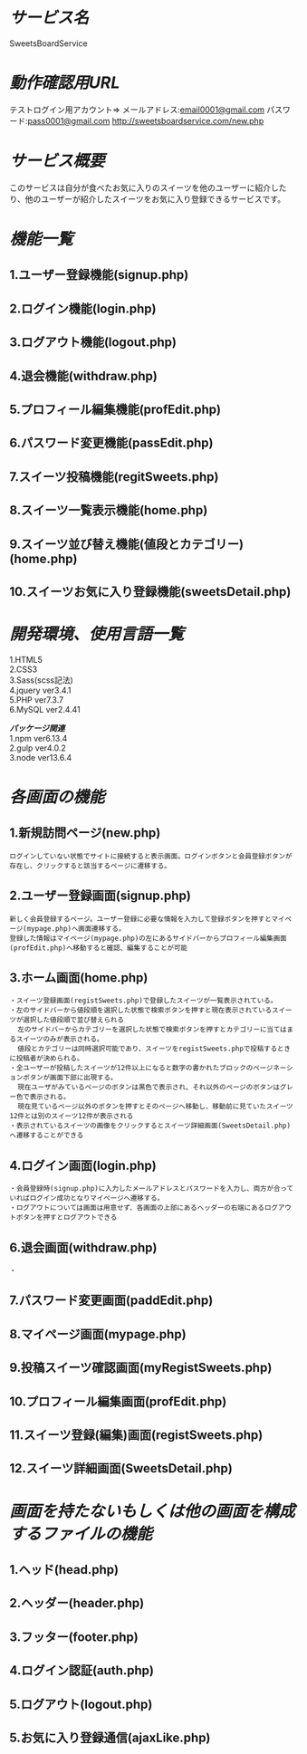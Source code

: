 # ***サービス名***
  SweetsBoardService
# ***動作確認用URL***
  テストログイン用アカウント=> メールアドレス:email0001@gmail.com パスワード:pass0001@gmail.com
  http://sweetsboardservice.com/new.php
  
# ***サービス概要***
  このサービスは自分が食べたお気に入りのスイーツを他のユーザーに紹介したり、他のユーザーが紹介したスイーツをお気に入り登録できるサービスです。
  
# ***機能一覧***<br>
 ## 1.ユーザー登録機能(signup.php)<br>
 ## 2.ログイン機能(login.php)<br>
 ## 3.ログアウト機能(logout.php)<br>
 ## 4.退会機能(withdraw.php)<br>
 ## 5.プロフィール編集機能(profEdit.php)<br>
 ## 6.パスワード変更機能(passEdit.php)<br>
 ## 7.スイーツ投稿機能(regitSweets.php)<br>
 ## 8.スイーツ一覧表示機能(home.php)<br>
 ## 9.スイーツ並び替え機能(値段とカテゴリー)(home.php)<br>
 ## 10.スイーツお気に入り登録機能(sweetsDetail.php)<br>
  
# ***開発環境、使用言語一覧***<br>
 1.HTML5<br>
 2.CSS3<br>
 3.Sass(scss記法)<br>
 4.jquery ver3.4.1<br>
 5.PHP ver7.3.7<br>
 6.MySQL ver2.4.41<br>
 
 ***パッケージ関連***<br>
 1.npm ver6.13.4<br>
 2.gulp ver4.0.2<br>
 3.node ver13.6.4<br>
 

# ***各画面の機能***<br>
 ## 1.新規訪問ページ(new.php)<br>
    ログインしていない状態でサイトに接続すると表示画面。ログインボタンと会員登録ボタンが存在し、クリックすると該当するページに遷移する。
 ## 2.ユーザー登録画面(signup.php)<br>
    新しく会員登録するページ。ユーザー登録に必要な情報を入力して登録ボタンを押すとマイページ(mypage.php)へ画面遷移する。
    登録した情報はマイページ(mypage.php)の左にあるサイドバーからプロフィール編集画面(profEdit.php)へ移動すると確認、編集することが可能
 ## 3.ホーム画面(home.php)<br>
    ・スイーツ登録画面(registSweets.php)で登録したスイーツが一覧表示されている。
    ・左のサイドバーから値段順を選択した状態で検索ボタンを押すと現在表示されているスイーツが選択した値段順で並び替えられる
      左のサイドバーからカテゴリーを選択した状態で検索ボタンを押すとカテゴリーに当てはまるスイーツのみが表示される。
      値段とカテゴリーは同時選択可能であり、スイーツをregistSweets.phpで投稿するときに投稿者が決められる。
    ・全ユーザーが投稿したスイーツが12件以上になると数字の書かれたブロックのページネーションボタンが画面下部に出現する。
      現在ユーザがみているページのボタンは黒色で表示され、それ以外のページのボタンはグレー色で表示される。
      現在見ているページ以外のボタンを押すとそのページへ移動し、移動前に見ていたスイーツ12件とは別のスイーツ12件が表示される
    ・表示されているスイーツの画像をクリックするとスイーツ詳細画面(SweetsDetail.php)へ遷移することができる
    
    
 ## 4.ログイン画面(login.php)<br>
    ・会員登録時(signup.php)に入力したメールアドレスとパスワードを入力し、両方が合っていればログイン成功となりマイページへ遷移する。
    ・ログアウトについては画面は用意せず、各画面の上部にあるヘッダーの右端にあるログアウトボタンを押すとログアウトできる
 ## 6.退会画面(withdraw.php)<br>
    ・
 ## 7.パスワード変更画面(paddEdit.php)<br>
 ## 8.マイページ画面(mypage.php)<br>
 ## 9.投稿スイーツ確認画面(myRegistSweets.php)<br>
 ## 10.プロフィール編集画面(profEdit.php)<br>
 ## 11.スイーツ登録(編集)画面(registSweets.php)<br>
 ## 12.スイーツ詳細画面(SweetsDetail.php)<br>

# ***画面を持たないもしくは他の画面を構成するファイルの機能***<br>
 ## 1.ヘッド(head.php)<br>
 ## 2.ヘッダー(header.php)<br>
 ## 3.フッター(footer.php)<br>
 ## 4.ログイン認証(auth.php)<br>
 ## 5.ログアウト(logout.php)<br>
 ## 5.お気に入り登録通信(ajaxLike.php)<br>
 
 
  
  
